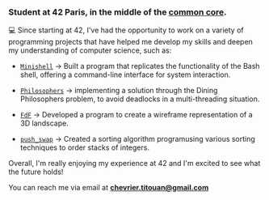### Student at 42 Paris, in the middle of the [common core](https://github.com/titouanck/42-cursus).

💻 Since starting at 42, I've had the opportunity to work on a variety of programming projects that have helped me develop my skills and deepen my understanding of computer science, such as:

- [`Minishell`](https://github.com/titouanck/42-Minishell) → Built a program that replicates the functionality of the Bash shell, offering a command-line interface for system interaction.

- [`Philosophers`](https://github.com/titouanck/42-Philosophers) → implementing a solution through the Dining Philosophers problem, to avoid deadlocks in a multi-threading situation.

- [`FdF`](https://github.com/titouanck/42-FdF) → Developed a program to create a wireframe representation of a 3D landscape.

- [`push_swap`](https://github.com/titouanck/42-push_swap) → Created a sorting algorithm programusing various sorting techniques to order stacks of integers.

Overall, I'm really enjoying my experience at 42 and I'm excited to see what the future holds!

You can reach me via email at **chevrier.titouan@gmail.com**
